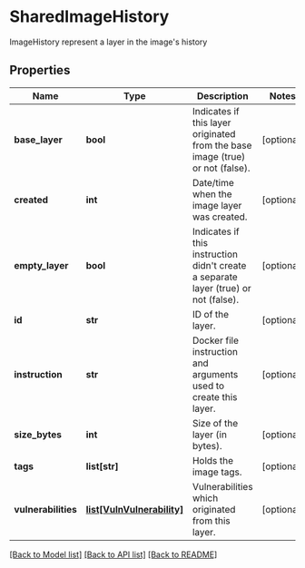 # SharedImageHistory

ImageHistory represent a layer in the image's history

## Properties
Name | Type | Description | Notes
------------ | ------------- | ------------- | -------------
**base_layer** | **bool** | Indicates if this layer originated from the base image (true) or not (false).  | [optional] 
**created** | **int** | Date/time when the image layer was created.  | [optional] 
**empty_layer** | **bool** | Indicates if this instruction didn&#39;t create a separate layer (true) or not (false).  | [optional] 
**id** | **str** | ID of the layer.  | [optional] 
**instruction** | **str** | Docker file instruction and arguments used to create this layer.  | [optional] 
**size_bytes** | **int** | Size of the layer (in bytes).  | [optional] 
**tags** | **list[str]** | Holds the image tags.  | [optional] 
**vulnerabilities** | [**list[VulnVulnerability]**](VulnVulnerability.md) | Vulnerabilities which originated from this layer.  | [optional] 

[[Back to Model list]](../README.md#documentation-for-models) [[Back to API list]](../README.md#documentation-for-api-endpoints) [[Back to README]](../README.md)


